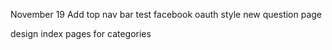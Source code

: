 November 19
Add top nav bar 
test facebook oauth
style new question page

design index pages for categories